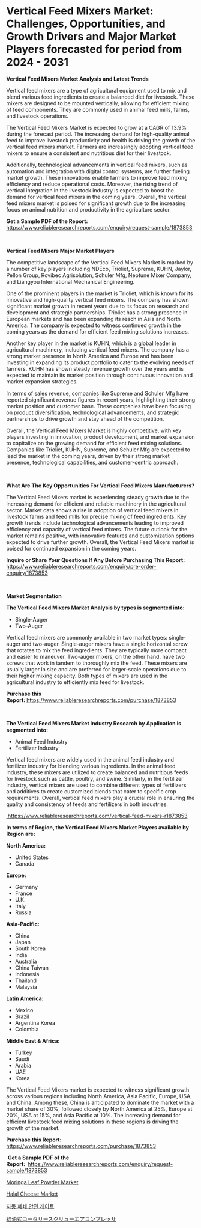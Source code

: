 <p><h1>Vertical Feed Mixers Market: Challenges, Opportunities, and Growth Drivers and Major Market Players forecasted for period from 2024 - 2031</h1></p><p><strong>Vertical Feed Mixers Market Analysis and Latest Trends</strong></p>
<p><p>Vertical feed mixers are a type of agricultural equipment used to mix and blend various feed ingredients to create a balanced diet for livestock. These mixers are designed to be mounted vertically, allowing for efficient mixing of feed components. They are commonly used in animal feed mills, farms, and livestock operations.</p><p>The Vertical Feed Mixers Market is expected to grow at a CAGR of 13.9% during the forecast period. The increasing demand for high-quality animal feed to improve livestock productivity and health is driving the growth of the vertical feed mixers market. Farmers are increasingly adopting vertical feed mixers to ensure a consistent and nutritious diet for their livestock.</p><p>Additionally, technological advancements in vertical feed mixers, such as automation and integration with digital control systems, are further fueling market growth. These innovations enable farmers to improve feed mixing efficiency and reduce operational costs. Moreover, the rising trend of vertical integration in the livestock industry is expected to boost the demand for vertical feed mixers in the coming years. Overall, the vertical feed mixers market is poised for significant growth due to the increasing focus on animal nutrition and productivity in the agriculture sector.</p></p>
<p><strong>Get a Sample PDF of the Report:&nbsp;</strong> <a href="https://www.reliableresearchreports.com/enquiry/request-sample/1873853">https://www.reliableresearchreports.com/enquiry/request-sample/1873853</a></p>
<p>&nbsp;</p>
<p><strong>Vertical Feed Mixers Major Market Players</strong></p>
<p><p>The competitive landscape of the Vertical Feed Mixers Market is marked by a number of key players including NDEco, Trioliet, Supreme, KUHN, Jaylor, Pellon Group, Rovibec Agrisolution, Schuler Mfg, Neptune Mixer Company, and Liangyou International Mechanical Engineering. </p><p>One of the prominent players in the market is Trioliet, which is known for its innovative and high-quality vertical feed mixers. The company has shown significant market growth in recent years due to its focus on research and development and strategic partnerships. Trioliet has a strong presence in European markets and has been expanding its reach in Asia and North America. The company is expected to witness continued growth in the coming years as the demand for efficient feed mixing solutions increases.</p><p>Another key player in the market is KUHN, which is a global leader in agricultural machinery, including vertical feed mixers. The company has a strong market presence in North America and Europe and has been investing in expanding its product portfolio to cater to the evolving needs of farmers. KUHN has shown steady revenue growth over the years and is expected to maintain its market position through continuous innovation and market expansion strategies.</p><p>In terms of sales revenue, companies like Supreme and Schuler Mfg have reported significant revenue figures in recent years, highlighting their strong market position and customer base. These companies have been focusing on product diversification, technological advancements, and strategic partnerships to drive growth and stay ahead of the competition.</p><p>Overall, the Vertical Feed Mixers Market is highly competitive, with key players investing in innovation, product development, and market expansion to capitalize on the growing demand for efficient feed mixing solutions. Companies like Trioliet, KUHN, Supreme, and Schuler Mfg are expected to lead the market in the coming years, driven by their strong market presence, technological capabilities, and customer-centric approach.</p></p>
<p>&nbsp;</p>
<p><strong>What Are The Key Opportunities For Vertical Feed Mixers Manufacturers?</strong></p>
<p><p>The Vertical Feed Mixers market is experiencing steady growth due to the increasing demand for efficient and reliable machinery in the agricultural sector. Market data shows a rise in adoption of vertical feed mixers in livestock farms and feed mills for precise mixing of feed ingredients. Key growth trends include technological advancements leading to improved efficiency and capacity of vertical feed mixers. The future outlook for the market remains positive, with innovative features and customization options expected to drive further growth. Overall, the Vertical Feed Mixers market is poised for continued expansion in the coming years.</p></p>
<p><strong>Inquire or Share Your Questions If Any Before Purchasing This Report:</strong> <a href="https://www.reliableresearchreports.com/enquiry/pre-order-enquiry/1873853">https://www.reliableresearchreports.com/enquiry/pre-order-enquiry/1873853</a></p>
<p>&nbsp;</p>
<p><strong>Market Segmentation</strong></p>
<p><strong>The Vertical Feed Mixers Market Analysis by types is segmented into:</strong></p>
<p><ul><li>Single-Auger</li><li>Two-Auger</li></ul></p>
<p><p>Vertical feed mixers are commonly available in two market types: single-auger and two-auger. Single-auger mixers have a single horizontal screw that rotates to mix the feed ingredients. They are typically more compact and easier to maneuver. Two-auger mixers, on the other hand, have two screws that work in tandem to thoroughly mix the feed. These mixers are usually larger in size and are preferred for larger-scale operations due to their higher mixing capacity. Both types of mixers are used in the agricultural industry to efficiently mix feed for livestock.</p></p>
<p><strong>Purchase this Report:&nbsp;</strong><a href="https://www.reliableresearchreports.com/purchase/1873853">https://www.reliableresearchreports.com/purchase/1873853</a></p>
<p>&nbsp;</p>
<p><strong>The Vertical Feed Mixers Market Industry Research by Application is segmented into:</strong></p>
<p><ul><li>Animal Feed Industry</li><li>Fertilizer Industry</li></ul></p>
<p><p>Vertical feed mixers are widely used in the animal feed industry and fertilizer industry for blending various ingredients. In the animal feed industry, these mixers are utilized to create balanced and nutritious feeds for livestock such as cattle, poultry, and swine. Similarly, in the fertilizer industry, vertical mixers are used to combine different types of fertilizers and additives to create customized blends that cater to specific crop requirements. Overall, vertical feed mixers play a crucial role in ensuring the quality and consistency of feeds and fertilizers in both industries.</p></p>
<p><a href="https://www.reliableresearchreports.com/vertical-feed-mixers-r1873853">&nbsp;https://www.reliableresearchreports.com/vertical-feed-mixers-r1873853</a></p>
<p><strong>In terms of Region, the Vertical Feed Mixers Market Players available by Region are:</strong></p>
<p>
    <p> <strong> North America: </strong>
        <ul>
            <li>United States</li>
            <li>Canada</li>
        </ul>
        </p> 
    <p> <strong> Europe: </strong>
        <ul>
            <li>Germany</li>
            <li>France</li>
            <li>U.K.</li>
            <li>Italy</li>
            <li>Russia</li>
        </ul>
        </p> 
    <p> <strong> Asia-Pacific: </strong>
        <ul>
            <li>China</li>
            <li>Japan</li>
            <li>South Korea</li>
            <li>India</li>
            <li>Australia</li>
            <li>China Taiwan</li>
            <li>Indonesia</li>
            <li>Thailand</li>
            <li>Malaysia</li>
        </ul>
        </p> 
    <p> <strong> Latin America: </strong>
        <ul>
            <li>Mexico</li>
            <li>Brazil</li>
            <li>Argentina Korea</li>
            <li>Colombia</li>
        </ul>
        </p> 
    <p> <strong> Middle East & Africa: </strong>
        <ul>
            <li>Turkey</li>
            <li>Saudi</li>
            <li>Arabia</li>
            <li>UAE</li>
            <li>Korea</li>
        </ul>
    </p>
    </p>
<p><p>The Vertical Feed Mixers market is expected to witness significant growth across various regions including North America, Asia Pacific, Europe, USA, and China. Among these, China is anticipated to dominate the market with a market share of 30%, followed closely by North America at 25%, Europe at 20%, USA at 15%, and Asia Pacific at 10%. The increasing demand for efficient livestock feed mixing solutions in these regions is driving the growth of the market.</p></p>
<p><strong>Purchase this Report: </strong><a href="https://www.reliableresearchreports.com/purchase/1873853">https://www.reliableresearchreports.com/purchase/1873853</a></p>
<p>&nbsp;<strong>Get a Sample PDF of the Report:&nbsp;&nbsp;</strong><a href="https://www.reliableresearchreports.com/enquiry/request-sample/1873853">https://www.reliableresearchreports.com/enquiry/request-sample/1873853</a></p>
<p><strong></strong></p>
<p><p><a href="https://github.com/suitykhatun12/Market-Research-Report-List-1/blob/main/moringa-leaf-powder-market.md">Moringa Leaf Powder Market</a></p><p><a href="https://github.com/CliffMedina6/Market-Research-Report-List-5/blob/main/halal-cheese-market.md">Halal Cheese Market</a></p><p><a href="https://github.com/OwenHamiytll568745/Market-Research-Report-List-2/blob/main/2578061163504.md">자동 폐쇄 안전 게이트</a></p><p><a href="https://github.com/zjkmgcs938405/Market-Research-Report-List-2/blob/main/5841748153055.md">給油式ロータリースクリューエアコンプレッサ</a></p></p>